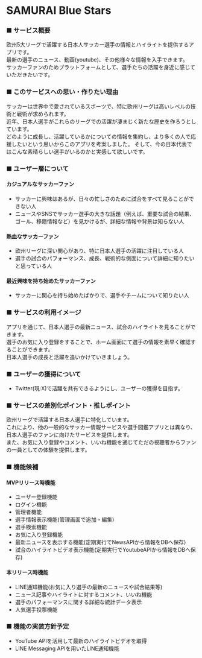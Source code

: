 # SAMURAI Blue Stars

### ■ サービス概要
欧州5大リーグで活躍する日本人サッカー選手の情報とハイライトを提供するアプリです。  
最新の選手のニュース、動画(youtube)、その他様々な情報を入手できます。  
サッカーファンのためプラットフォームとして、選手たちの活躍を身近に感じていただきたいです。

### ■ このサービスへの思い・作りたい理由
サッカーは世界中で愛されているスポーツで、特に欧州リーグは高いレベルの技術と戦術が求められます。  
近年、日本人選手がこれらのリーグでの活躍が凄まじく新たな歴史を作ろうとしています。  
どのように成長し、活躍しているかについての情報を集約し、より多くの人で応援したいという思いからこのアプリを考案しました。
そして、今の日本代表ではこんな素晴らしい選手がいるのかと実感して欲しいです。

### ■ ユーザー層について
#### カジュアルなサッカーファン
* サッカーに興味はあるが、日々の忙しさのために試合をすべて見ることができない人
* ニュースやSNSでサッカー選手の大きな話題（例えば、重要な試合の結果、ゴール、移籍情報など）を見かけるが、詳細な情報や背景は知らない人
#### 熱血なサッカーファン
* 欧州リーグに深い関心があり、特に日本人選手の活躍に注目している人
* 選手の試合のパフォーマンス、成長、戦術的な側面について詳細に知りたいと思っている人
#### 最近興味を持ち始めたサッカーファン
* サッカーに関心を持ち始めたばかりで、選手やチームについて知りたい人

  
### ■ サービスの利用イメージ
アプリを通じて、日本人選手の最新ニュース、試合のハイライトを見ることができます。  
選手のお気に入り登録をすることで、ホーム画面にて選手の情報を素早く確認することができます。  
日本人選手の成長と活躍を追いかけていきましょう。

### ■ ユーザーの獲得について
* Twitter(現:X)で活躍を共有できるようにし、ユーザーの獲得を目指す。

### ■ サービスの差別化ポイント・推しポイント
欧州リーグで活躍する日本人選手に特化しています。  
これにより、他の一般的なサッカー情報サービスや選手図鑑アプリとは異なり、日本人選手のファンに向けたサービスを提供します。  
また、お気に入り登録やコメント、いいね機能を通じてただの視聴者からファンの一員としての体験を提供します。

### ■ 機能候補
#### MVPリリース時機能
* ユーザー登録機能
* ログイン機能
* 管理者機能
* 選手情報表示機能(管理画面で追加・編集)
* 選手検索機能
* お気に入り登録機能
* 最新ニュースを表示する機能(定期実行でNewsAPIから情報をDBへ保存)
* 試合のハイライトビデオ表示機能(定期実行でYoutubeAPIから情報をDBへ保存)

#### 本リリース時機能
* LINE通知機能(お気に入り選手の最新のニュースや試合結果等)
* ニュース記事やハイライトに対するコメント、いいね機能
* 選手のパフォーマンスに関する詳細な統計データ表示
* 人気選手投票機能

### ■ 機能の実装方針予定
* YouTube APIを活用して最新のハイライトビデオを取得
* LINE Messaging APIを用いたLINE通知機能
